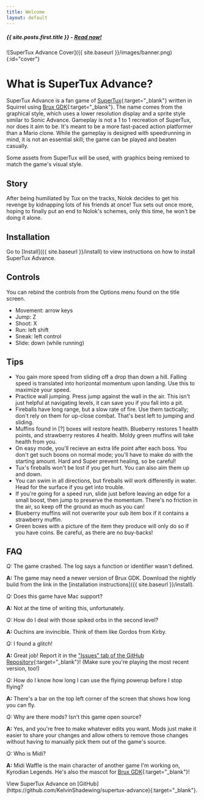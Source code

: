 ```yaml
---
title: Welcome
layout: default
---
```


<h5 id="latest-post-home-info">{{ site.posts.first.title }} - <a href="{{ site.posts.first.url }}">Read now!</a></h5>

![SuperTux Advance Cover]({{ site.baseurl }}/images/banner.png){:id="cover"}

# What is SuperTux Advance?

SuperTux Advance is a fan game of [SuperTux](https://supertux.org){:target="_blank"} written in Squirrel using [Brux GDK](https://github.com/KelvinShadewing/brux-gdk){:target="_blank"}. The name comes from the graphical style, which uses a lower resolution display and a sprite style similar to Sonic Advance. Gameplay is not a 1 to 1 recreation of SuperTux, nor does it aim to be. It's meant to be a more fast-paced action platformer than a Mario clone. While the gameplay is designed with speedrunning in mind, it is not an essential skill; the game can be played and beaten casually.

Some assets from SuperTux will be used, with graphics being remixed to match the game's visual style.

## Story

After being humiliated by Tux on the tracks, Nolok decides to get his revenge by kidnapping lots of his friends at once! Tux sets out once more, hoping to finally put an end to Nolok's schemes, only this time, he won't be doing it alone.

## Installation

Go to [Install]({{ site.baseurl }}/install) to view instructions on how to install SuperTux Advance.

## Controls

You can rebind the controls from the Options menu found on the title screen.

* Movement: arrow keys
* Jump: Z
* Shoot: X
* Run: left shift
* Sneak: left control
* Slide: down (while running)

## Tips

* You gain more speed from sliding off a drop than down a hill. Falling speed is translated into horizontal momentum upon landing. Use this to maximize your speed.
* Practice wall jumping. Press jump against the wall in the air. This isn't just helpful at navigating levels, it can save you if you fall into a pit.
* Fireballs have long range, but a slow rate of fire. Use them tactically; don't rely on them for up-close combat. That's best left to jumping and sliding.
* Muffins found in [?] boxes will restore health. Blueberry restores 1 health points, and strawberry restores 4 health. Moldy green muffins will take health from you.
* On easy mode, you'll recieve an extra life point after each boss. You don't get such boons on normal mode; you'll have to make do with the starting amount. Hard and Super prevent healing, so be careful!
* Tux's fireballs won't be lost if you get hurt. You can also aim them up and down.
* You can swim in all directions, but fireballs will work differently in water. Head for the surface if you get into trouble.
* If you're going for a speed run, slide just before leaving an edge for a small boost, then jump to preserve the momentum. There's no friction in the air, so keep off the ground as much as you can!
* Blueberry muffins will not overwrite your sub item box if it contains a strawberry muffin.
* Green boxes with a picture of the item they produce will only do so if you have coins. Be careful, as there are no buy-backs!

## FAQ

*Q:* The game crashed. The log says a function or identifier wasn't defined.

**A:** The game may need a newer version of Brux GDK. Download the nightly build from the link in the [installation instructions]({{ site.baseurl }}/install).

*Q:* Does this game have Mac support?

**A:** Not at the time of writing this, unfortunately.

*Q:* How do I deal with those spiked orbs in the second level?

**A:** Ouchins are invincible. Think of them like Gordos from Kirby.

*Q:* I found a glitch!

**A:** Great job! Report it in the ["Issues" tab of the GitHub Repository](https://github.com/KelvinShadewing/supertux-advance/issues){:target="_blank"}! (Make sure you're playing the most recent version, too!)

*Q:* How do I know how long I can use the flying powerup before I stop flying?

**A:** There's a bar on the top left corner of the screen that shows how long you can fly.

*Q:* Why are there mods? Isn't this game open source?

**A:** Yes, and you're free to make whatever edits you want. Mods just make it easier to share your changes and allow others to remove those changes without having to manually pick them out of the game's source.

*Q:* Who is Midi?

**A:** Midi Waffle is the main character of another game I'm working on, Kyrodian Legends. He's also the mascot for [Brux GDK](https://github.com/KelvinShadewing/brux-gdk){:target="_blank"}!

<p class="primary" markdown="1">
    View SuperTux Advance on [GitHub](https://github.com/KelvinShadewing/supertux-advance){:target="_blank"}.
</p>